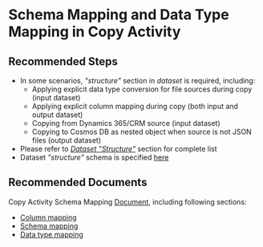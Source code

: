 <properties
    pageTitle="Copy Activity - Schema Mapping"
    description="Schema mapping in copy activity"
    infoBubbleText=""
    authors="chez-charlie"
    ms.author="chez"
    articleId="dcce5834-ba0a-4d8e-94ad-13549b5b8e6a"
    diagnosticScenario=""
    selfHelpType="generic"
    supportTopicIds="32629469"
    resourceTags=""
    productPesIds="15613"
    cloudEnvironments="public"
/>

# Schema Mapping and Data Type Mapping in Copy Activity

## **Recommended Steps**

* In some scenarios, _"structure"_ section in _dataset_ is required, including:
  * Applying explicit data type conversion for file sources during copy (input dataset) <br>
  * Applying explicit column mapping during copy (both input and output dataset) <br>
  * Copying from Dynamics 365/CRM source (input dataset) <br>
  * Copying to Cosmos DB as nested object when source is not JSON files (output dataset) <br>
* Please refer to [_Dataset "Structure"_](https://docs.microsoft.com/azure/data-factory/copy-activity-schema-and-type-mapping#when-to-specify-dataset-structure) section for complete list <br>
* Dataset _"structure"_ schema is specified [here](https://docs.microsoft.com/azure/data-factory/concepts-datasets-linked-services#dataset-structure) <br>

## **Recommended Documents**

Copy Activity Schema Mapping [Document](https://docs.microsoft.com/azure/data-factory/copy-activity-schema-and-type-mapping), including following sections: <br>

* [Column mapping](https://docs.microsoft.com/azure/data-factory/copy-activity-schema-and-type-mapping#column-mapping) <br>
* [Schema mapping](https://docs.microsoft.com/azure/data-factory/copy-activity-schema-and-type-mapping#schema-mapping) <br>
* [Data type mapping](https://docs.microsoft.com/azure/data-factory/copy-activity-schema-and-type-mapping#data-type-mapping) <br>
